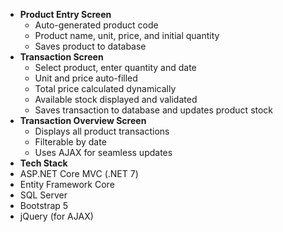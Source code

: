 - **Product Entry Screen**
  - Auto-generated product code
  - Product name, unit, price, and initial quantity
  - Saves product to database
- **Transaction Screen**
  - Select product, enter quantity and date
  - Unit and price auto-filled
  - Total price calculated dynamically
  - Available stock displayed and validated
  - Saves transaction to database and updates product stock
- **Transaction Overview Screen**
  - Displays all product transactions
  - Filterable by date
  - Uses AJAX for seamless updates
- **Tech Stack**
- ASP.NET Core MVC (.NET 7)
- Entity Framework Core
- SQL Server
- Bootstrap 5
- jQuery (for AJAX)
